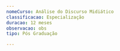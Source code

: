 ```yaml
---
nomeCurso: Análise do Discurso Midiático
classificacao: Especialização
duracao: 12 meses
observacao: obs
tipo: Pós Graduação

---
```


